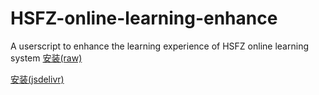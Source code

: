 # HSFZ-online-learning-enhance
A userscript to enhance the learning experience of HSFZ online learning system
[安装(raw)](https://raw.githubusercontents.com/Rusmere/HSFZ-online-learning-enhance/main/HSFZ%20%E5%9C%A8%E7%BA%BF%E5%AD%A6%E4%B9%A0%E5%A2%9E%E5%BC%BA.user.js)

[安装(jsdelivr)](https://cdn.jsdelivr.net/gh/Rusmere/HSFZ-online-learning-enhance/HSFZ%20%E5%9C%A8%E7%BA%BF%E5%AD%A6%E4%B9%A0%E5%A2%9E%E5%BC%BA.user.js)

